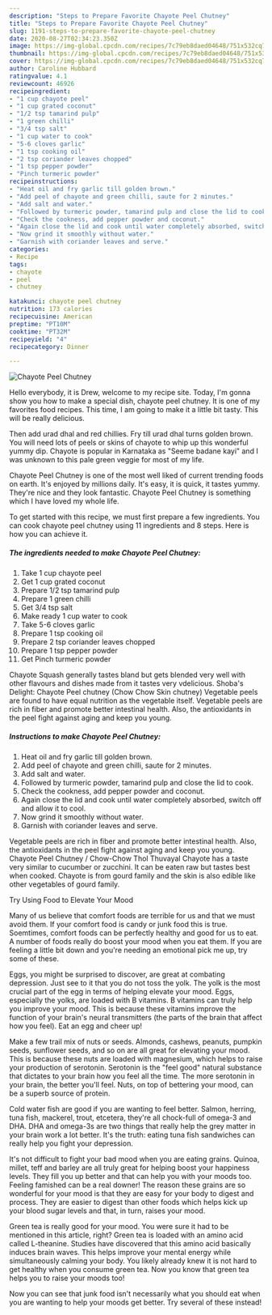 ```yaml
---
description: "Steps to Prepare Favorite Chayote Peel Chutney"
title: "Steps to Prepare Favorite Chayote Peel Chutney"
slug: 1191-steps-to-prepare-favorite-chayote-peel-chutney
date: 2020-08-27T02:34:23.350Z
image: https://img-global.cpcdn.com/recipes/7c79eb8daed04648/751x532cq70/chayote-peel-chutney-recipe-main-photo.jpg
thumbnail: https://img-global.cpcdn.com/recipes/7c79eb8daed04648/751x532cq70/chayote-peel-chutney-recipe-main-photo.jpg
cover: https://img-global.cpcdn.com/recipes/7c79eb8daed04648/751x532cq70/chayote-peel-chutney-recipe-main-photo.jpg
author: Caroline Hubbard
ratingvalue: 4.1
reviewcount: 46926
recipeingredient:
- "1 cup chayote peel"
- "1 cup grated coconut"
- "1/2 tsp tamarind pulp"
- "1 green chilli"
- "3/4 tsp salt"
- "1 cup water to cook"
- "5-6 cloves garlic"
- "1 tsp cooking oil"
- "2 tsp coriander leaves chopped"
- "1 tsp pepper powder"
- "Pinch turmeric powder"
recipeinstructions:
- "Heat oil and fry garlic till golden brown."
- "Add peel of chayote and green chilli, saute for 2 minutes."
- "Add salt and water."
- "Followed by turmeric powder, tamarind pulp and close the lid to cook."
- "Check the cookness, add pepper powder and coconut."
- "Again close the lid and cook until water completely absorbed, switch off and allow it to cool."
- "Now grind it smoothly without water."
- "Garnish with coriander leaves and serve."
categories:
- Recipe
tags:
- chayote
- peel
- chutney

katakunci: chayote peel chutney 
nutrition: 173 calories
recipecuisine: American
preptime: "PT10M"
cooktime: "PT32M"
recipeyield: "4"
recipecategory: Dinner

---
```



![Chayote Peel Chutney](https://img-global.cpcdn.com/recipes/7c79eb8daed04648/751x532cq70/chayote-peel-chutney-recipe-main-photo.jpg)

Hello everybody, it is Drew, welcome to my recipe site. Today, I'm gonna show you how to make a special dish, chayote peel chutney. It is one of my favorites food recipes. This time, I am going to make it a little bit tasty. This will be really delicious.

Then add urad dhal and red chillies. Fry till urad dhal turns golden brown. You will need lots of peels or skins of chayote to whip up this wonderful yummy dip. Chayote is popular in Karnataka as &#34;Seeme badane kayi&#34; and I was unknown to this pale green veggie for most of my life.

Chayote Peel Chutney is one of the most well liked of current trending foods on earth. It's enjoyed by millions daily. It's easy, it is quick, it tastes yummy. They're nice and they look fantastic. Chayote Peel Chutney is something which I have loved my whole life.


To get started with this recipe, we must first prepare a few ingredients. You can cook chayote peel chutney using 11 ingredients and 8 steps. Here is how you can achieve it.

<!--inarticleads1-->

##### The ingredients needed to make Chayote Peel Chutney:

1. Take 1 cup chayote peel
1. Get 1 cup grated coconut
1. Prepare 1/2 tsp tamarind pulp
1. Prepare 1 green chilli
1. Get 3/4 tsp salt
1. Make ready 1 cup water to cook
1. Take 5-6 cloves garlic
1. Prepare 1 tsp cooking oil
1. Prepare 2 tsp coriander leaves chopped
1. Prepare 1 tsp pepper powder
1. Get Pinch turmeric powder


Chayote Squash generally tastes bland but gets blended very well with other flavours and dishes made from it tastes very vdelicious. Shoba&#39;s Delight: Chayote Peel chutney (Chow Chow Skin chutney) Vegetable peels are found to have equal nutrition as the vegetable itself. Vegetable peels are rich in fiber and promote better intestinal health. Also, the antioxidants in the peel fight against aging and keep you young. 

<!--inarticleads2-->

##### Instructions to make Chayote Peel Chutney:

1. Heat oil and fry garlic till golden brown.
1. Add peel of chayote and green chilli, saute for 2 minutes.
1. Add salt and water.
1. Followed by turmeric powder, tamarind pulp and close the lid to cook.
1. Check the cookness, add pepper powder and coconut.
1. Again close the lid and cook until water completely absorbed, switch off and allow it to cool.
1. Now grind it smoothly without water.
1. Garnish with coriander leaves and serve.


Vegetable peels are rich in fiber and promote better intestinal health. Also, the antioxidants in the peel fight against aging and keep you young. Chayote Peel Chutney / Chow-Chow Thol Thuvayal Chayote has a taste very similar to cucumber or zucchini. It can be eaten raw but tastes best when cooked. Chayote is from gourd family and the skin is also edible like other vegetables of gourd family. 

Try Using Food to Elevate Your Mood


Many of us believe that comfort foods are terrible for us and that we must avoid them. If your comfort food is candy or junk food this is true. Soemtimes, comfort foods can be perfectly healthy and good for us to eat. A number of foods really do boost your mood when you eat them. If you are feeling a little bit down and you're needing an emotional pick me up, try some of these.

Eggs, you might be surprised to discover, are great at combating depression. Just see to it that you do not toss the yolk. The yolk is the most crucial part of the egg in terms of helping elevate your mood. Eggs, especially the yolks, are loaded with B vitamins. B vitamins can truly help you improve your mood. This is because these vitamins improve the function of your brain's neural transmitters (the parts of the brain that affect how you feel). Eat an egg and cheer up!

Make a few trail mix of nuts or seeds. Almonds, cashews, peanuts, pumpkin seeds, sunflower seeds, and so on are all great for elevating your mood. This is because these nuts are loaded with magnesium, which helps to raise your production of serotonin. Serotonin is the "feel good" natural substance that dictates to your brain how you feel all the time. The more serotonin in your brain, the better you'll feel. Nuts, on top of bettering your mood, can be a superb source of protein.

Cold water fish are good if you are wanting to feel better. Salmon, herring, tuna fish, mackerel, trout, etcetera, they're all chock-full of omega-3 and DHA. DHA and omega-3s are two things that really help the grey matter in your brain work a lot better. It's the truth: eating tuna fish sandwiches can really help you fight your depression. 

It's not difficult to fight your bad mood when you are eating grains. Quinoa, millet, teff and barley are all truly great for helping boost your happiness levels. They fill you up better and that can help you with your moods too. Feeling famished can be a real downer! The reason these grains are so wonderful for your mood is that they are easy for your body to digest and process. They are easier to digest than other foods which helps kick up your blood sugar levels and that, in turn, raises your mood.

Green tea is really good for your mood. You were sure it had to be mentioned in this article, right? Green tea is loaded with an amino acid called L-theanine. Studies have discovered that this amino acid basically induces brain waves. This helps improve your mental energy while simultaneously calming your body. You likely already knew it is not hard to get healthy when you consume green tea. Now you know that green tea helps you to raise your moods too!

Now you can see that junk food isn't necessarily what you should eat when you are wanting to help your moods get better. Try several of these instead!

